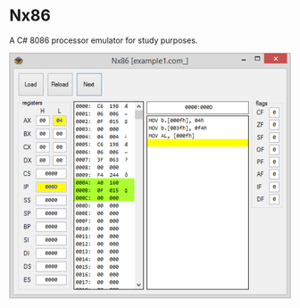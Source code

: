 Nx86
====

A C# 8086 processor emulator for study purposes.

![](https://raw.githubusercontent.com/Diullei/Nx86/master/screenshot.png)
